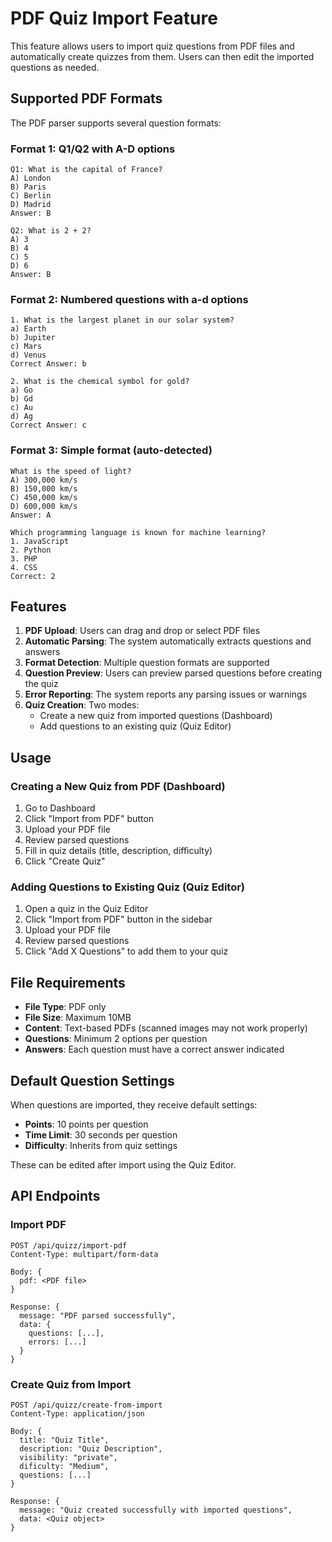 # PDF Quiz Import Feature

This feature allows users to import quiz questions from PDF files and automatically create quizzes from them. Users can then edit the imported questions as needed.

## Supported PDF Formats

The PDF parser supports several question formats:

### Format 1: Q1/Q2 with A-D options
```
Q1: What is the capital of France?
A) London
B) Paris
C) Berlin
D) Madrid
Answer: B

Q2: What is 2 + 2?
A) 3
B) 4
C) 5
D) 6
Answer: B
```

### Format 2: Numbered questions with a-d options
```
1. What is the largest planet in our solar system?
a) Earth
b) Jupiter
c) Mars
d) Venus
Correct Answer: b

2. What is the chemical symbol for gold?
a) Go
b) Gd
c) Au
d) Ag
Correct Answer: c
```

### Format 3: Simple format (auto-detected)
```
What is the speed of light?
A) 300,000 km/s
B) 150,000 km/s
C) 450,000 km/s
D) 600,000 km/s
Answer: A

Which programming language is known for machine learning?
1. JavaScript
2. Python
3. PHP
4. CSS
Correct: 2
```

## Features

1. **PDF Upload**: Users can drag and drop or select PDF files
2. **Automatic Parsing**: The system automatically extracts questions and answers
3. **Format Detection**: Multiple question formats are supported
4. **Question Preview**: Users can preview parsed questions before creating the quiz
5. **Error Reporting**: The system reports any parsing issues or warnings
6. **Quiz Creation**: Two modes:
   - Create a new quiz from imported questions (Dashboard)
   - Add questions to an existing quiz (Quiz Editor)

## Usage

### Creating a New Quiz from PDF (Dashboard)
1. Go to Dashboard
2. Click "Import from PDF" button
3. Upload your PDF file
4. Review parsed questions
5. Fill in quiz details (title, description, difficulty)
6. Click "Create Quiz"

### Adding Questions to Existing Quiz (Quiz Editor)
1. Open a quiz in the Quiz Editor
2. Click "Import from PDF" button in the sidebar
3. Upload your PDF file
4. Review parsed questions
5. Click "Add X Questions" to add them to your quiz

## File Requirements

- **File Type**: PDF only
- **File Size**: Maximum 10MB
- **Content**: Text-based PDFs (scanned images may not work properly)
- **Questions**: Minimum 2 options per question
- **Answers**: Each question must have a correct answer indicated

## Default Question Settings

When questions are imported, they receive default settings:
- **Points**: 10 points per question
- **Time Limit**: 30 seconds per question
- **Difficulty**: Inherits from quiz settings

These can be edited after import using the Quiz Editor.

## API Endpoints

### Import PDF
```
POST /api/quizz/import-pdf
Content-Type: multipart/form-data

Body: {
  pdf: <PDF file>
}

Response: {
  message: "PDF parsed successfully",
  data: {
    questions: [...],
    errors: [...]
  }
}
```

### Create Quiz from Import
```
POST /api/quizz/create-from-import
Content-Type: application/json

Body: {
  title: "Quiz Title",
  description: "Quiz Description",
  visibility: "private",
  dificulty: "Medium",
  questions: [...]
}

Response: {
  message: "Quiz created successfully with imported questions",
  data: <Quiz object>
}
```
